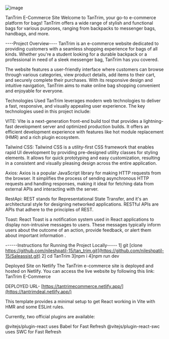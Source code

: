 ![image](https://github.com/nileshpatil-15/Saleassist/assets/113256649/e4b367e8-173e-409e-9868-9c1465ff0118)



TanTrim E-Commerce Site Welcome to TanTrim, your go-to e-commerce platform for bags! TanTrim offers a wide range of stylish and functional bags for various purposes, ranging from backpacks to messenger bags, handbags, and more.

----Project Overview---- TanTrim is an e-commerce website dedicated to providing customers with a seamless shopping experience for bags of all kinds. Whether you're a student looking for a durable backpack or a professional in need of a sleek messenger bag, TanTrim has you covered.

The website features a user-friendly interface where customers can browse through various categories, view product details, add items to their cart, and securely complete their purchases. With its responsive design and intuitive navigation, TanTrim aims to make online bag shopping convenient and enjoyable for everyone.

Technologies Used TanTrim leverages modern web technologies to deliver a fast, responsive, and visually appealing user experience. The key technologies used in this project include:

VITE:
     Vite is a next-generation front-end build tool that provides a lightning-fast development server and optimized production builds. It offers an efficient development experience with features like hot module replacement (HMR) and a rich plugin ecosystem.

Tailwind CSS: 
             Tailwind CSS is a utility-first CSS framework that enables rapid UI development by providing pre-designed utility classes for styling elements. It allows for quick prototyping and easy customization, resulting in a consistent and visually pleasing design across the entire application.

Axios:
      Axios is a popular JavaScript library for making HTTP requests from the browser. It simplifies the process of sending asynchronous HTTP requests and handling responses, making it ideal for fetching data from external APIs and interacting with the server.
      
RestApi:
         REST stands for Representational State Transfer, and it's an architectural style for designing networked applications. RESTful APIs are APIs that adhere to the principles of REST.

Toast:
      React Toast is a notification system used in React applications to display non-intrusive messages to users. These messages typically inform users about the outcome of an action, provide feedback, or alert them about important information .

------Instructions for Running the Project Locally----- 
1] git [clone https://github.com/nileshpatil-15/tan_trim.git](https://github.com/nileshpatil-15/Saleassist.git)
2] cd TanTrim
3]npm i
4]npm run dev 

Deployed Site on Netlify The TanTrim e-commerce site is deployed and hosted on Netlify. You can access the live website by following this link: TanTrim E-Commerce

DEPLOYED URL- [https://tantrimecommerce.netlify.app/](https://tantrimdeal.netlify.app/)

This template provides a minimal setup to get React working in Vite with HMR and some ESLint rules.

Currently, two official plugins are available:

@vitejs/plugin-react uses Babel for Fast Refresh 
@vitejs/plugin-react-swc uses SWC for Fast Refresh
